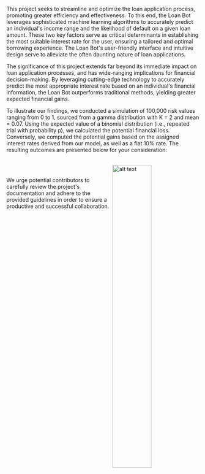 This project seeks to streamline and optimize the loan application process, promoting greater efficiency and effectiveness. To this end, the Loan Bot leverages sophisticated machine learning algorithms to accurately predict an individual's income range and the likelihood of default on a given loan amount. These two key factors serve as critical determinants in establishing the most suitable interest rate for the user, ensuring a tailored and optimal borrowing experience. The Loan Bot's user-friendly interface and intuitive design serve to alleviate the often daunting nature of loan applications.

The significance of this project extends far beyond its immediate impact on loan application processes, and has wide-ranging implications for financial decision-making. By leveraging cutting-edge technology to accurately predict the most appropriate interest rate based on an individual's financial information, the Loan Bot outperforms traditional methods, yielding greater expected financial gains.

To illustrate our findings, we conducted a simulation of 100,000 risk values ranging from 0 to 1, sourced from a gamma distribution with K = 2 and mean = 0.07. Using the expected value of a binomial distribution (i.e., repeated trial with probability p), we calculated the potential financial loss. Conversely, we computed the potential gains based on the assigned interest rates derived from our model, as well as a flat 10% rate. The resulting outcomes are presented below for your consideration:


<br><img src="https://user-images.githubusercontent.com/84877088/227412371-b60f6c21-bbb7-4a1a-a3c7-83f142f14b30.png" width=45% height=45% align="right"  alt="alt text"><br>






We urge potential contributors to carefully review the project's documentation and adhere to the provided guidelines in order to ensure a productive and successful collaboration.
